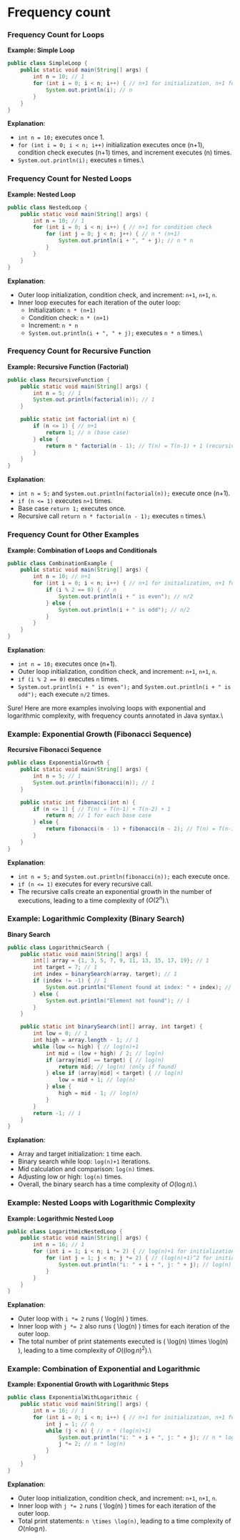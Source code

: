# Frequency count 
### Frequency Count for Loops

**Example: Simple Loop**

```java
public class SimpleLoop {
    public static void main(String[] args) {
        int n = 10; // 1
        for (int i = 0; i < n; i++) { // n+1 for initialization, n+1 for condition check
            System.out.println(i); // n
        }
    }
}
```

**Explanation**:
- `int n = 10;` executes once 1.
- `for (int i = 0; i < n; i++)` initialization executes once (n+1), condition check executes (n+1) times, and increment executes (n) times.
- `System.out.println(i);` executes `n` times.\

### Frequency Count for Nested Loops

**Example: Nested Loop**

```java
public class NestedLoop {
    public static void main(String[] args) {
        int n = 10; // 1
        for (int i = 0; i < n; i++) { // n+1 for condition check
            for (int j = 0; j < n; j++) { // n * (n+1) 
                System.out.println(i + ", " + j); // n * n
            }
        }
    }
}
```

**Explanation**:
- Outer loop initialization, condition check, and increment: `n+1`, `n+1`, `n`.
- Inner loop executes for each iteration of the outer loop:
  - Initialization: `n * (n+1)`
  - Condition check: `n * (n+1)`
  - Increment: `n * n`
  - `System.out.println(i + ", " + j);` executes `n * n` times.\

### Frequency Count for Recursive Function

**Example: Recursive Function (Factorial)**

```java
public class RecursiveFunction {
    public static void main(String[] args) {
        int n = 5; // 1
        System.out.println(factorial(n)); // 1
    }

    public static int factorial(int n) {
        if (n <= 1) { // n+1
            return 1; // n (base case)
        } else {
            return n * factorial(n - 1); // T(n) = T(n-1) + 1 (recursive call)
        }
    }
}
```

**Explanation**:
- `int n = 5;` and `System.out.println(factorial(n));` execute once (n+1).
- `if (n <= 1)` executes `n+1` times.
- Base case `return 1;` executes once.
- Recursive call `return n * factorial(n - 1);` executes `n` times.\

### Frequency Count for Other Examples

**Example: Combination of Loops and Conditionals**

```java
public class CombinationExample {
    public static void main(String[] args) {
        int n = 10; // n+1
        for (int i = 0; i < n; i++) { // n+1 for initialization, n+1 for condition check, n for increment
            if (i % 2 == 0) { // n
                System.out.println(i + " is even"); // n/2
            } else {
                System.out.println(i + " is odd"); // n/2
            }
        }
    }
}
```

**Explanation**:
- `int n = 10;` executes once (n+1).
- Outer loop initialization, condition check, and increment: `n+1`, `n+1`, `n`.
- `if (i % 2 == 0)` executes `n` times.
- `System.out.println(i + " is even");` and `System.out.println(i + " is odd");` each execute `n/2` times.

Sure! Here are more examples involving loops with exponential and logarithmic complexity, with frequency counts annotated in Java syntax.\

### Example: Exponential Growth (Fibonacci Sequence)

**Recursive Fibonacci Sequence**

```java
public class ExponentialGrowth {
    public static void main(String[] args) {
        int n = 5; // 1
        System.out.println(fibonacci(n)); // 1
    }

    public static int fibonacci(int n) {
        if (n <= 1) { // T(n) = T(n-1) + T(n-2) + 1
            return n; // 1 for each base case
        } else {
            return fibonacci(n - 1) + fibonacci(n - 2); // T(n) = T(n-1) + T(n-2) + 1
        }
    }
}
```

**Explanation**:
- `int n = 5;` and `System.out.println(fibonacci(n));` each execute once.
- `if (n <= 1)` executes for every recursive call.
- The recursive calls create an exponential growth in the number of executions, leading to a time complexity of $(O(2^n)$.\


### Example: Logarithmic Complexity (Binary Search)

**Binary Search**

```java
public class LogarithmicSearch {
    public static void main(String[] args) {
        int[] array = {1, 3, 5, 7, 9, 11, 13, 15, 17, 19}; // 1
        int target = 7; // 1
        int index = binarySearch(array, target); // 1
        if (index != -1) { // 1
            System.out.println("Element found at index: " + index); // 1
        } else {
            System.out.println("Element not found"); // 1
        }
    }

    public static int binarySearch(int[] array, int target) {
        int low = 0; // 1
        int high = array.length - 1; // 1
        while (low <= high) { // log(n)+1
            int mid = (low + high) / 2; // log(n)
            if (array[mid] == target) { // log(n)
                return mid; // log(n) (only if found)
            } else if (array[mid] < target) { // log(n)
                low = mid + 1; // log(n)
            } else {
                high = mid - 1; // log(n)
            }
        }
        return -1; // 1
    }
}
```

**Explanation**:
- Array and target initialization: `1` time each.
- Binary search while loop: `log(n)+1` iterations.
- Mid calculation and comparison: `log(n)` times.
- Adjusting low or high: `log(n)` times.
- Overall, the binary search has a time complexity of $O(\log n)$.\

### Example: Nested Loops with Logarithmic Complexity

**Example: Logarithmic Nested Loop**

```java
public class LogarithmicNestedLoop {
    public static void main(String[] args) {
        int n = 16; // 1
        for (int i = 1; i < n; i *= 2) { // log(n)+1 for initialization, log(n) for condition check, log(n) for update
            for (int j = 1; j < n; j *= 2) { // (log(n)+1)^2 for initialization, log(n)*log(n) for condition check, log(n)*log(n) for update
                System.out.println("i: " + i + ", j: " + j); // log(n) * log(n)
            }
        }
    }
}
```

**Explanation**:
- Outer loop with `i *= 2` runs \( \log(n) \) times.
- Inner loop with `j *= 2` also runs \( \log(n) \) times for each iteration of the outer loop.
- The total number of print statements executed is \( \log(n) \times \log(n) \), leading to a time complexity of $O((\log n)^2)$.\


### Example: Combination of Exponential and Logarithmic

**Example: Exponential Growth with Logarithmic Steps**

```java
public class ExponentialWithLogarithmic {
    public static void main(String[] args) {
        int n = 16; // 1
        for (int i = 0; i < n; i++) { // n+1 for initialization, n+1 for condition check, n for increment
            int j = 1; // n
            while (j < n) { // n * (log(n)+1)
                System.out.println("i: " + i + ", j: " + j); // n * log(n)
                j *= 2; // n * log(n)
            }
        }
    }
}
```

**Explanation**:
- Outer loop initialization, condition check, and increment: `n+1`, `n+1`, `n`.
- Inner loop with `j *= 2` runs \( \log(n) \) times for each iteration of the outer loop.
- Total print statements: `n \times \log(n)`, leading to a time complexity of $O(n \log n)$.


